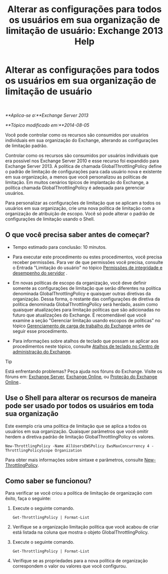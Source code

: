 ﻿---
title: 'Alterar as configurações para todos os usuários em sua organização de limitação de usuário: Exchange 2013 Help'
TOCTitle: Alterar as configurações para todos os usuários em sua organização de limitação de usuário
ms:assetid: c45cacfc-768d-4605-9bb0-53e30273fe4d
ms:mtpsurl: https://technet.microsoft.com/pt-br/library/JJ863578(v=EXCHG.150)
ms:contentKeyID: 50556278
ms.date: 05/22/2018
mtps_version: v=EXCHG.150
ms.translationtype: MT
---

# Alterar as configurações para todos os usuários em sua organização de limitação de usuário

 

_**Aplica-se a:**Exchange Server 2013_

_**Tópico modificado em:**2014-08-05_

Você pode controlar como os recursos são consumidos por usuários individuais em sua organização do Exchange, alterando as configurações de limitação padrão.

Controlar como os recursos são consumidos por usuários individuais que era possível nos Exchange Server 2010 e esse recurso foi expandido para Exchange Server 2013. A política de chamada GlobalThrottlingPolicy define o padrão de limitação de configurações para cada usuário nova e existente em sua organização, a menos que você personalizou as políticas de limitação. Em muitos cenários típicos de implantação do Exchange, a política chamada GlobalThrottlingPolicy é adequada para gerenciar usuários.

Para personalizar as configurações de limitação que se aplicam a todos os usuários em sua organização, crie uma nova política de limitação com a organização de atribuição de escopo. Você só pode alterar o padrão de configurações de limitação usando o Shell.

## O que você precisa saber antes de começar?

  - Tempo estimado para conclusão: 10 minutos.

  - Para executar este procedimento ou estes procedimentos, você precisa receber permissões. Para ver de que permissões você precisa, consulte o Entrada "Limitação do usuário" no tópico [Permissões de integridade e desempenho do servidor](server-health-and-performance-permissions-exchange-2013-help.md) .

  - Em novas políticas de escopo da organização, você deve definir somente as configurações de limitação que serão diferentes na política denominada GlobalThrottlingPolicy e quaisquer outras diretivas da organização. Dessa forma, o restante das configurações de diretiva da política denominada GlobalThrottlingPolicy será herdado, assim como quaisquer atualizações para limitação políticas que são adicionadas no futuro que atualizações do Exchange. É recomendável que você examine a seção "Gerenciar limitação usando escopos de políticas" no tópico [Gerenciamento de carga de trabalho do Exchange](exchange-workload-management-exchange-2013-help.md) antes de seguir esse procedimento.

  - Para informações sobre atalhos de teclado que possam se aplicar aos procedimentos neste tópico, consulte [Atalhos de teclado no Centro de administração do Exchange](keyboard-shortcuts-in-the-exchange-admin-center-exchange-online-protection-help.md).


> [!TIP]
> Está enfrentando problemas? Peça ajuda nos fóruns do Exchange. Visite os fóruns em: <A href="https://go.microsoft.com/fwlink/p/?linkid=60612">Exchange Server</A>, <A href="https://go.microsoft.com/fwlink/p/?linkid=267542">Exchange Online</A>, ou <A href="https://go.microsoft.com/fwlink/p/?linkid=285351">Proteção do Exchange Online</A>..



## Use o Shell para alterar os recursos de maneira pode ser usado por todos os usuários em toda sua organização

Este exemplo cria uma política de limitação que se aplica a todos os usuários em sua organização. Quaisquer parâmetros que você omitir herdem a diretiva padrão de limitação GlobalThrottlingPolicy os valores.

    New-ThrottlingPolicy -Name AllUsersEWSPolicy EwsMaxConcurrency 4 -ThrottlingPolicyScope Organization

Para obter mais informações sobre sintaxe e parâmetros, consulte [New-ThrottlingPolicy](https://technet.microsoft.com/pt-br/library/dd351045\(v=exchg.150\)).

## Como saber se funcionou?

Para verificar se você criou a política de limitação de organização com êxito, faça o seguinte:

1.  Execute o seguinte comando.
    
        Get-ThrottlingPolicy | Format-List

2.  Verifique se a organização limitação política que você acabou de criar está listada na coluna que mostra o objeto GlobalThrottlingPolicy.

3.  Execute o seguinte comando.
    
        Get-ThrottlingPolicy | Format-List

4.  Verifique se as propriedades para a nova política de organização correspondem o valor ou valores que você configurou.

